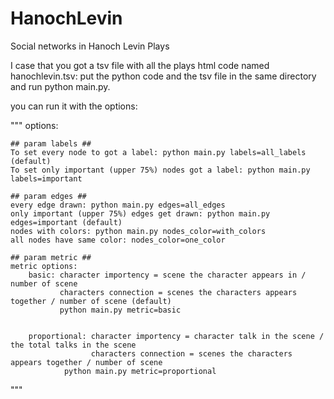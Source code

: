 # HanochLevin
Social networks in Hanoch Levin Plays 


I case that you got a tsv file with all the plays html code named hanochlevin.tsv:
  put the python code and the tsv file in the same directory and run python main.py.
  
   you can run it with the options:
   
   

"""
options:
    
    ## param labels ##
    To set every node to got a label: python main.py labels=all_labels (default)
    To set only important (upper 75%) nodes got a label: python main.py labels=important
    
    ## param edges ##
    every edge drawn: python main.py edges=all_edges
    only important (upper 75%) edges get drawn: python main.py edges=important (default)
    nodes with colors: python main.py nodes_color=with_colors
    all nodes have same color: nodes_color=one_color
    
    ## param metric ##
    metric options:
        basic: character importency = scene the character appears in / number of scene
               characters connection = scenes the characters appears together / number of scene (default)
               python main.py metric=basic
               
               
        proportional: character importency = character talk in the scene / the total talks in the scene
                      characters connection = scenes the characters appears together / number of scene
                python main.py metric=proportional
"""
